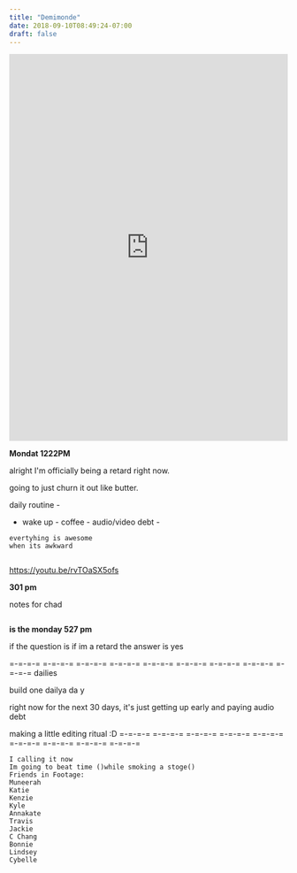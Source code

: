 ```yaml
---
title: "Demimonde"
date: 2018-09-10T08:49:24-07:00
draft: false
---
```

<iframe width="100%" height="700" scrolling="no" frameborder="no" allow="autoplay" src="https://w.soundcloud.com/player/?url=https%3A//api.soundcloud.com/tracks/503374731%3Fsecret_token%3Ds-zKAKJ&color=%23222222&auto_play=false&hide_related=false&show_comments=true&show_user=true&show_reposts=false&show_teaser=true&visual=true"></iframe>


**Mondat 1222PM**


alright I'm officially being a retard right now.


going to just churn it out like butter.



daily routine -

- wake up - coffee - audio/video debt -


```
evertyhing is awesome
when its awkward


```
https://youtu.be/rvTOaSX5ofs





**301 pm**

notes for chad

``` banner photo tonight - me in vest ++ full beard and glasses --

```




**is the monday 527 pm**

if the question is if im a retard the answer is yes

=-=-=-= =-=-=-= =-=-=-= =-=-=-= =-=-=-= =-=-=-= =-=-=-= =-=-=-= =-=-=-=
dailies

build one dailya da y

right now for the next 30 days, it's just getting up early and paying audio debt

making a little editing ritual :D
=-=-=-= =-=-=-= =-=-=-= =-=-=-= =-=-=-= =-=-=-= =-=-=-= =-=-=-= =-=-=-=

```
I calling it now
Im going to beat time ()while smoking a stoge()
Friends in Footage:
Muneerah
Katie
Kenzie
Kyle
Annakate
Travis
Jackie
C Chang
Bonnie
Lindsey
Cybelle
```
